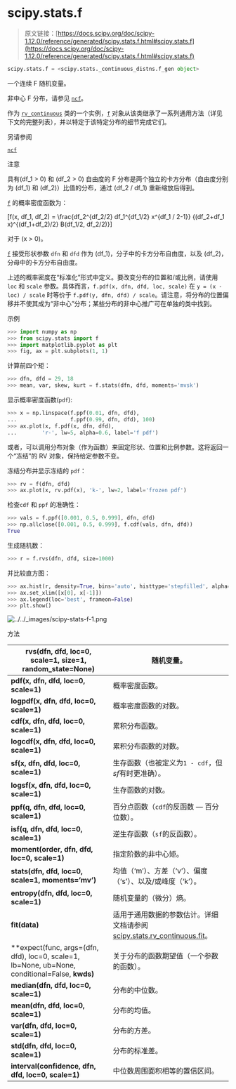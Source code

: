 # scipy.stats.f

> 原文链接：[https://docs.scipy.org/doc/scipy-1.12.0/reference/generated/scipy.stats.f.html#scipy.stats.f](https://docs.scipy.org/doc/scipy-1.12.0/reference/generated/scipy.stats.f.html#scipy.stats.f)

```py
scipy.stats.f = <scipy.stats._continuous_distns.f_gen object>
```

一个连续 F 随机变量。

非中心 F 分布，请参见 [`ncf`](scipy.stats.ncf.html#scipy.stats.ncf "scipy.stats.ncf")。

作为 [`rv_continuous`](scipy.stats.rv_continuous.html#scipy.stats.rv_continuous "scipy.stats.rv_continuous") 类的一个实例，[`f`](#scipy.stats.f "scipy.stats.f") 对象从该类继承了一系列通用方法（详见下文的完整列表），并以特定于该特定分布的细节完成它们。

另请参阅

[`ncf`](scipy.stats.ncf.html#scipy.stats.ncf "scipy.stats.ncf")

注意

具有\(df_1 > 0\) 和 \(df_2 > 0\) 自由度的 F 分布是两个独立的卡方分布（自由度分别为 \(df_1\) 和 \(df_2\)）比值的分布，通过 \(df_2 / df_1\) 重新缩放后得到。

[`f`](#scipy.stats.f "scipy.stats.f") 的概率密度函数为：

\[f(x, df_1, df_2) = \frac{df_2^{df_2/2} df_1^{df_1/2} x^{df_1 / 2-1}} {(df_2+df_1 x)^{(df_1+df_2)/2} B(df_1/2, df_2/2)}\]

对于 \(x > 0\)。

[`f`](#scipy.stats.f "scipy.stats.f") 接受形状参数 `dfn` 和 `dfd` 作为 \(df_1\)，分子中的卡方分布自由度，以及 \(df_2\)，分母中的卡方分布自由度。

上述的概率密度在“标准化”形式中定义。要改变分布的位置和/或比例，请使用 `loc` 和 `scale` 参数。具体而言，`f.pdf(x, dfn, dfd, loc, scale)` 在 `y = (x - loc) / scale` 时等价于 `f.pdf(y, dfn, dfd) / scale`。请注意，将分布的位置偏移并不使其成为“非中心”分布；某些分布的非中心推广可在单独的类中找到。

示例

```py
>>> import numpy as np
>>> from scipy.stats import f
>>> import matplotlib.pyplot as plt
>>> fig, ax = plt.subplots(1, 1) 
```

计算前四个矩：

```py
>>> dfn, dfd = 29, 18
>>> mean, var, skew, kurt = f.stats(dfn, dfd, moments='mvsk') 
```

显示概率密度函数(`pdf`):

```py
>>> x = np.linspace(f.ppf(0.01, dfn, dfd),
...                 f.ppf(0.99, dfn, dfd), 100)
>>> ax.plot(x, f.pdf(x, dfn, dfd),
...        'r-', lw=5, alpha=0.6, label='f pdf') 
```

或者，可以调用分布对象（作为函数）来固定形状、位置和比例参数。这将返回一个“冻结”的 RV 对象，保持给定参数不变。

冻结分布并显示冻结的 `pdf`：

```py
>>> rv = f(dfn, dfd)
>>> ax.plot(x, rv.pdf(x), 'k-', lw=2, label='frozen pdf') 
```

检查`cdf` 和 `ppf` 的准确性：

```py
>>> vals = f.ppf([0.001, 0.5, 0.999], dfn, dfd)
>>> np.allclose([0.001, 0.5, 0.999], f.cdf(vals, dfn, dfd))
True 
```

生成随机数：

```py
>>> r = f.rvs(dfn, dfd, size=1000) 
```

并比较直方图：

```py
>>> ax.hist(r, density=True, bins='auto', histtype='stepfilled', alpha=0.2)
>>> ax.set_xlim([x[0], x[-1]])
>>> ax.legend(loc='best', frameon=False)
>>> plt.show() 
```

![../../_images/scipy-stats-f-1.png](../Images/1c20b18bb6e015e5db944347a31e14fb.png)

方法

| **rvs(dfn, dfd, loc=0, scale=1, size=1, random_state=None)** | 随机变量。 |
| --- | --- |
| **pdf(x, dfn, dfd, loc=0, scale=1)** | 概率密度函数。 |
| **logpdf(x, dfn, dfd, loc=0, scale=1)** | 概率密度函数的对数。 |
| **cdf(x, dfn, dfd, loc=0, scale=1)** | 累积分布函数。 |
| **logcdf(x, dfn, dfd, loc=0, scale=1)** | 累积分布函数的对数。 |
| **sf(x, dfn, dfd, loc=0, scale=1)** | 生存函数（也被定义为`1 - cdf`，但*sf*有时更准确）。 |
| **logsf(x, dfn, dfd, loc=0, scale=1)** | 生存函数的对数。 |
| **ppf(q, dfn, dfd, loc=0, scale=1)** | 百分点函数（`cdf`的反函数 — 百分位数）。 |
| **isf(q, dfn, dfd, loc=0, scale=1)** | 逆生存函数（`sf`的反函数）。 |
| **moment(order, dfn, dfd, loc=0, scale=1)** | 指定阶数的非中心矩。 |
| **stats(dfn, dfd, loc=0, scale=1, moments=’mv’)** | 均值（‘m’）、方差（‘v’）、偏度（‘s’）、以及/或峰度（‘k’）。 |
| **entropy(dfn, dfd, loc=0, scale=1)** | 随机变量的（微分）熵。 |
| **fit(data)** | 适用于通用数据的参数估计。详细文档请参阅[scipy.stats.rv_continuous.fit](https://docs.scipy.org/doc/scipy/reference/generated/scipy.stats.rv_continuous.fit.html#scipy.stats.rv_continuous.fit)。 |
| **expect(func, args=(dfn, dfd), loc=0, scale=1, lb=None, ub=None, conditional=False, **kwds)** | 关于分布的函数期望值（一个参数的函数）。 |
| **median(dfn, dfd, loc=0, scale=1)** | 分布的中位数。 |
| **mean(dfn, dfd, loc=0, scale=1)** | 分布的均值。 |
| **var(dfn, dfd, loc=0, scale=1)** | 分布的方差。 |
| **std(dfn, dfd, loc=0, scale=1)** | 分布的标准差。 |
| **interval(confidence, dfn, dfd, loc=0, scale=1)** | 中位数周围面积相等的置信区间。 |
